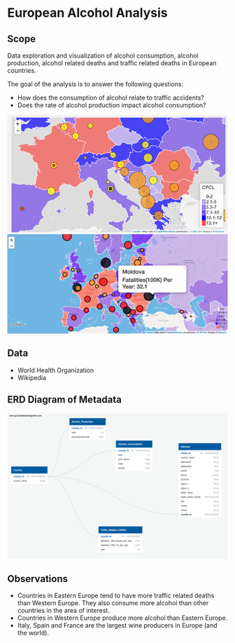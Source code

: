 # European Alcohol Analysis

## Scope
Data exploration and visualization of alcohol consumption, alcohol production, alcohol related deaths and traffic related deaths in European countries.

The goal of the analysis is to answer the following questions:
* How does the consumption of alcohol relate to traffic accidents?
* Does the rate of alcohol production impact alcohol consumption?

![Final Map](images/final.png)
![Mouse Over](images/mouseover.png)

## Data
* World Health Organization
* Wikipedia

## ERD Diagram of Metadata
![ERD Diagram](images/metadata.png)

## Observations
* Countries in Eastern Europe tend to have more traffic related deaths than Western Europe. They also consume more alcohol than other countries in the area of interest.
* Countries in Western Europe produce more alcohol than Eastern Europe.
* Italy, Spain and France are the largest wine producers in Europe (and the world).
